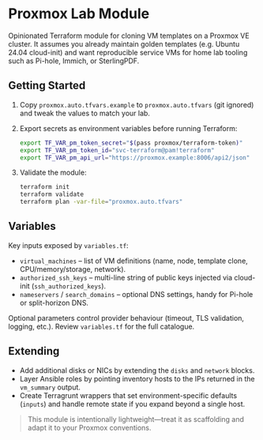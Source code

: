 # Proxmox Lab Module

Opinionated Terraform module for cloning VM templates on a Proxmox VE cluster.
It assumes you already maintain golden templates (e.g. Ubuntu 24.04 cloud-init)
and want reproducible service VMs for home lab tooling such as Pi-hole, Immich,
or SterlingPDF.

## Getting Started

1. Copy `proxmox.auto.tfvars.example` to `proxmox.auto.tfvars` (git ignored) and
   tweak the values to match your lab.
2. Export secrets as environment variables before running Terraform:

   ```bash
   export TF_VAR_pm_token_secret="$(pass proxmox/terraform-token)"
   export TF_VAR_pm_token_id="svc-terraform@pam!terraform"
   export TF_VAR_pm_api_url="https://proxmox.example:8006/api2/json"
   ```

3. Validate the module:

   ```bash
   terraform init
   terraform validate
   terraform plan -var-file="proxmox.auto.tfvars"
   ```

## Variables

Key inputs exposed by `variables.tf`:

- `virtual_machines` – list of VM definitions (name, node, template clone,
  CPU/memory/storage, network).
- `authorized_ssh_keys` – multi-line string of public keys injected via
  cloud-init (`ssh_authorized_keys`).
- `nameservers` / `search_domains` – optional DNS settings, handy for Pi-hole or
  split-horizon DNS.

Optional parameters control provider behaviour (timeout, TLS validation,
logging, etc.). Review `variables.tf` for the full catalogue.

## Extending

- Add additional disks or NICs by extending the `disks` and `network` blocks.
- Layer Ansible roles by pointing inventory hosts to the IPs returned in the
  `vm_summary` output.
- Create Terragrunt wrappers that set environment-specific defaults (`inputs`) and
  handle remote state if you expand beyond a single host.

> This module is intentionally lightweight—treat it as scaffolding and adapt it
> to your Proxmox conventions.
